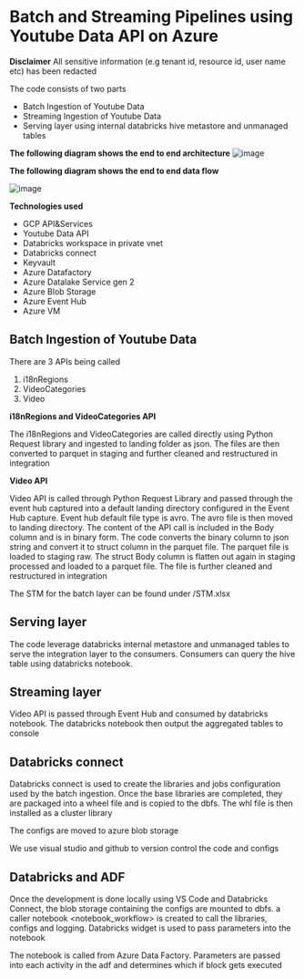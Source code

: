 # Batch and Streaming Pipelines using Youtube Data API on Azure
**Disclaimer**
All sensitive information (e.g tenant id, resource id, user name etc) has been redacted

The code consists of two parts
* Batch Ingestion of Youtube Data
* Streaming Ingestion of Youtube Data
* Serving layer using internal databricks hive metastore and unmanaged tables

**The following diagram shows the end to end architecture**
![image](https://user-images.githubusercontent.com/78700027/126080681-fe57e9a0-97b6-457a-af40-f9f8bab058de.png)

**The following diagram shows the end to end data flow**

![image](https://user-images.githubusercontent.com/78700027/126081070-1e87c343-8c7e-47b1-8a09-3f545c9a4788.png)

**Technologies used**
* GCP API&Services
* Youtube Data API
* Databricks workspace in private vnet
* Databricks connect
* Keyvault
* Azure Datafactory
* Azure Datalake Service gen 2
* Azure Blob Storage
* Azure Event Hub
* Azure VM


## Batch Ingestion of Youtube Data
There are 3 APIs being called
1. i18nRegions
1. VideoCategories
1. Video

**i18nRegions and VideoCategories API**

The i18nRegions and VideoCategories are called directly using Python Request library and ingested to landing folder as json. The files are then converted to parquet in staging and further cleaned and restructured in integration

**Video API**

Video API is called through Python Request Library and passed through the event hub captured into a default landing directory configured in the Event Hub capture. Event hub default file type is avro. The avro file is then moved to landing directory. The content of the API call is included in the Body column and is in binary form. The code converts the binary column to json string and convert it to struct column in the parquet file. The parquet file is loaded to staging raw. The struct Body column is flatten out again in staging processed and loaded to a parquet file. The file is further cleaned and restructured in integration

The STM for the batch layer can be found under /STM.xlsx

## Serving layer

The code leverage databricks internal metastore and unmanaged tables to serve the integration layer to the consumers. Consumers can query the hive table using databricks notebook. 

## Streaming layer

Video API is passed through Event Hub and consumed by databricks notebook. The databricks notebook then output the aggregated tables to console

## Databricks connect
Databricks connect is used to create the libraries and jobs configuration used by the batch ingestion. Once the base libraries are completed, they are packaged into a wheel file and is copied to the dbfs. The whl file is then installed as a cluster library

The configs are moved to azure blob storage

We use visual studio and github to version control the code and configs

## Databricks and ADF
Once the development is done locally using VS Code and Databricks Connect, the blob storage containing the configs are mounted to dbfs. a caller notebook <notebook_workflow> is created to call the libraries, configs and logging. Databricks widget is used to pass parameters into the notebook

The notebook is called from Azure Data Factory. Parameters are passed into each activity in the adf and determines which if block gets executed
